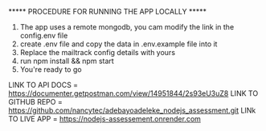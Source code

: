 ***** PROCEDURE FOR RUNNING THE APP LOCALLY *****
1. The app uses a remote mongodb, you cam modify the link in the config.env file
2. create .env file and copy the data in .env.example file into it
3. Replace the mailtrack config details with yours
4. run npm install && npm start
5. You're ready to go


LINK TO API DOCS = https://documenter.getpostman.com/view/14951844/2s93eU3uZ8
LINK TO GITHUB REPO = https://github.com/nancytec/adebayoadeleke_nodejs_assessment.git 
LINk TO LIVE APP = https://nodejs-assessement.onrender.com
